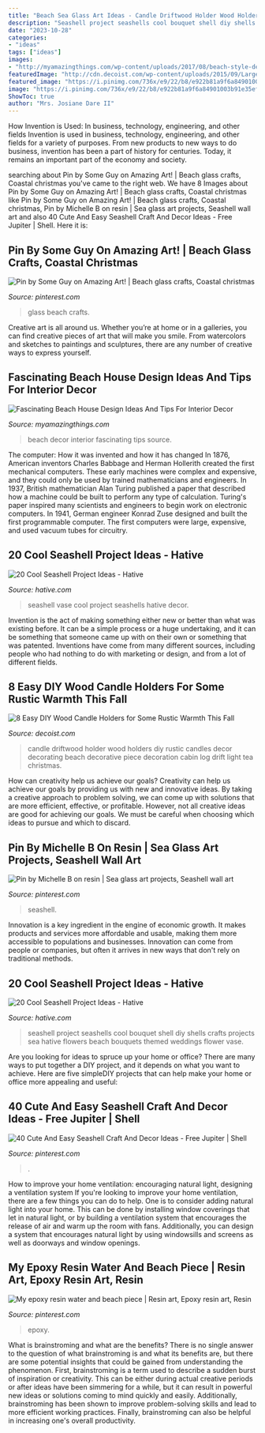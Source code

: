 ```yaml
---
title: "Beach Sea Glass Art Ideas - Candle Driftwood Holder Wood Holders Diy Rustic Candles Decor Decorating Beach Decorative Piece Decoration Cabin Log Drift Light Tea Christmas"
description: "Seashell project seashells cool bouquet shell diy shells crafts projects sea hative flowers beach bouquets themed weddings flower vase"
date: "2023-10-28"
categories:
- "ideas"
tags: ["ideas"]
images:
- "http://myamazingthings.com/wp-content/uploads/2017/08/beach-style-design-4.jpg"
featuredImage: "http://cdn.decoist.com/wp-content/uploads/2015/09/Large-driftwood-candle-holder.jpg"
featured_image: "https://i.pinimg.com/736x/e9/22/b8/e922b81a9f6a84901003b91e35ef8040.jpg"
image: "https://i.pinimg.com/736x/e9/22/b8/e922b81a9f6a84901003b91e35ef8040.jpg"
ShowToc: true
author: "Mrs. Josiane Dare II"
---
```



How Invention is Used: In business, technology, engineering, and other fields
Invention is used in business, technology, engineering, and other fields for a variety of purposes. From new products to new ways to do business, invention has been a part of history for centuries. Today, it remains an important part of the economy and society.

	

		
searching about Pin by Some Guy on Amazing Art! | Beach glass crafts, Coastal christmas you've came to the right web. We have 8 Images about Pin by Some Guy on Amazing Art! | Beach glass crafts, Coastal christmas like Pin by Some Guy on Amazing Art! | Beach glass crafts, Coastal christmas, Pin by Michelle B on resin | Sea glass art projects, Seashell wall art and also 40 Cute And Easy Seashell Craft And Decor Ideas - Free Jupiter | Shell. Here it is:
		
    
## Pin By Some Guy On Amazing Art! | Beach Glass Crafts, Coastal Christmas

<img loading=lazy src="https://i.pinimg.com/736x/60/90/d0/6090d0e3b5c571def8e82200ae8acec3.jpg" onerror="this.onerror=null;this.src='https://tse2.mm.bing.net/th?id=OIP.Z8FlboM8FNSH1qHOUDWO0QHaL1&amp;pid=15.1';" alt="Pin by Some Guy on Amazing Art! | Beach glass crafts, Coastal christmas">

_Source: pinterest.com_

>glass beach crafts. 

	

Creative art is all around us. Whether you’re at home or in a galleries, you can find creative pieces of art that will make you smile. From watercolors and sketches to paintings and sculptures, there are any number of creative ways to express yourself.

    
## Fascinating Beach House Design Ideas And Tips For Interior Decor

<img loading=lazy src="http://myamazingthings.com/wp-content/uploads/2017/08/beach-style-design-4.jpg" onerror="this.onerror=null;this.src='https://tse2.mm.bing.net/th?id=OIP.MwQsuWTa0sY_sq3dbfkLbwHaLH&amp;pid=15.1';" alt="Fascinating Beach House Design Ideas And Tips For Interior Decor">

_Source: myamazingthings.com_

>beach decor interior fascinating tips source. 

	

The computer: How it was invented and how it has changed
In 1876, American inventors Charles Babbage and Herman Hollerith created the first mechanical computers. These early machines were complex and expensive, and they could only be used by trained mathematicians and engineers. In 1937, British mathematician Alan Turing published a paper that described how a machine could be built to perform any type of calculation. Turing's paper inspired many scientists and engineers to begin work on electronic computers. In 1941, German engineer Konrad Zuse designed and built the first programmable computer. The first computers were large, expensive, and used vacuum tubes for circuitry.

    
## 20 Cool Seashell Project Ideas - Hative

<img loading=lazy src="https://hative.com/wp-content/uploads/2014/12/seashell-project-ideas/7-seashell-vase.jpg" onerror="this.onerror=null;this.src='https://tse2.mm.bing.net/th?id=OIP.aPfXizY4yijZISR7BdlsEAHaJ4&amp;pid=15.1';" alt="20 Cool Seashell Project Ideas - Hative">

_Source: hative.com_

>seashell vase cool project seashells hative decor. 

	

Invention is the act of making something either new or better than what was existing before. It can be a simple process or a huge undertaking, and it can be something that someone came up with on their own or something that was patented. Inventions have come from many different sources, including people who had nothing to do with marketing or design, and from a lot of different fields.

    
## 8 Easy DIY Wood Candle Holders For Some Rustic Warmth This Fall

<img loading=lazy src="http://cdn.decoist.com/wp-content/uploads/2015/09/Large-driftwood-candle-holder.jpg" onerror="this.onerror=null;this.src='https://tse4.mm.bing.net/th?id=OIP.mPoUqGGjygFaSIWFPknOcgHaJ4&amp;pid=15.1';" alt="8 Easy DIY Wood Candle Holders for Some Rustic Warmth This Fall">

_Source: decoist.com_

>candle driftwood holder wood holders diy rustic candles decor decorating beach decorative piece decoration cabin log drift light tea christmas. 

	

How can creativity help us achieve our goals?
Creativity can help us achieve our goals by providing us with new and innovative ideas. By taking a creative approach to problem solving, we can come up with solutions that are more efficient, effective, or profitable. However, not all creative ideas are good for achieving our goals. We must be careful when choosing which ideas to pursue and which to discard.

    
## Pin By Michelle B On Resin | Sea Glass Art Projects, Seashell Wall Art

<img loading=lazy src="https://i.pinimg.com/736x/33/49/ed/3349ed2683c4ba31e83ec2c22938183d.jpg" onerror="this.onerror=null;this.src='https://tse2.mm.bing.net/th?id=OIP.nKzvsFznAUeSMPQ1euGqQAHaNW&amp;pid=15.1';" alt="Pin by Michelle B on resin | Sea glass art projects, Seashell wall art">

_Source: pinterest.com_

>seashell. 

	

Innovation is a key ingredient in the engine of economic growth. It makes products and services more affordable and usable, making them more accessible to populations and businesses. Innovation can come from people or companies, but often it arrives in new ways that don't rely on traditional methods.

    
## 20 Cool Seashell Project Ideas - Hative

<img loading=lazy src="http://hative.com/wp-content/uploads/2014/12/seashell-project-ideas/6-seashell-bouquet.jpg" onerror="this.onerror=null;this.src='https://tse3.mm.bing.net/th?id=OIP.rQKfwa0zJEr8wWqtYQ2rAgHaJ4&amp;pid=15.1';" alt="20 Cool Seashell Project Ideas - Hative">

_Source: hative.com_

>seashell project seashells cool bouquet shell diy shells crafts projects sea hative flowers beach bouquets themed weddings flower vase. 

	

Are you looking for ideas to spruce up your home or office? There are many ways to put together a DIY project, and it depends on what you want to achieve. Here are five simpleDIY projects that can help make your home or office more appealing and useful:

    
## 40 Cute And Easy Seashell Craft And Decor Ideas - Free Jupiter | Shell

<img loading=lazy src="https://i.pinimg.com/736x/95/f3/50/95f35029c34df53c23461bfc4ec8ec34.jpg" onerror="this.onerror=null;this.src='https://tse4.mm.bing.net/th?id=OIP.E4tQ_a82X2TDJaaj-DUT_gHaLH&amp;pid=15.1';" alt="40 Cute And Easy Seashell Craft And Decor Ideas - Free Jupiter | Shell">

_Source: pinterest.com_

>. 

	

How to improve your home ventilation: encouraging natural light, designing a ventilation system
If you're looking to improve your home ventilation, there are a few things you can do to help. One is to consider adding natural light into your home. This can be done by installing window coverings that let in natural light, or by building a ventilation system that encourages the release of air and warm up the room with fans. Additionally, you can design a system that encourages natural light by using windowsills and screens as well as doorways and window openings.

    
## My Epoxy Resin Water And Beach Piece | Resin Art, Epoxy Resin Art, Resin

<img loading=lazy src="https://i.pinimg.com/736x/e9/22/b8/e922b81a9f6a84901003b91e35ef8040.jpg" onerror="this.onerror=null;this.src='https://tse3.mm.bing.net/th?id=OIP.a5RyHWZHmjNSrc38rxbkqQHaJ3&amp;pid=15.1';" alt="My epoxy resin water and beach piece | Resin art, Epoxy resin art, Resin">

_Source: pinterest.com_

>epoxy. 

	

What is brainstroming and what are the benefits?
There is no single answer to the question of what brainstroming is and what its benefits are, but there are some potential insights that could be gained from understanding the phenomenon. First, brainstroming is a term used to describe a sudden burst of inspiration or creativity. This can be either during actual creative periods or after ideas have been simmering for a while, but it can result in powerful new ideas or solutions coming to mind quickly and easily. Additionally, brainstroming has been shown to improve problem-solving skills and lead to more efficient working practices. Finally, brainstroming can also be helpful in increasing one's overall productivity.

